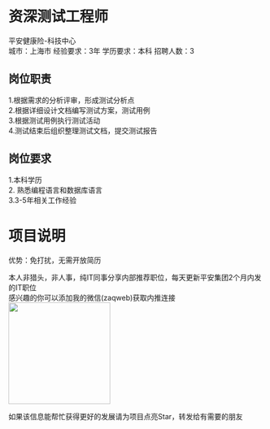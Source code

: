 # 资深测试工程师
平安健康险-科技中心  
城市：上海市 经验要求：3年 学历要求：本科  招聘人数：3

## 岗位职责
1.根据需求的分析评审，形成测试分析点   
2.根据详细设计文档编写测试方案，测试用例   
3.根据测试用例执行测试活动   
4.测试结束后组织整理测试文档，提交测试报告

## 岗位要求
1.本科学历   
2. 熟悉编程语言和数据库语言   
3.3-5年相关工作经验

# 项目说明

优势：免打扰，无需开放简历

本人非猎头，非人事，纯IT同事分享内部推荐职位，每天更新平安集团2个月内发的IT职位  
感兴趣的你可以添加我的微信(zaqweb)获取内推连接  
<img src="https://github.com/zaqweb/PA-IT-JOBS/blob/master/WechatICode.jpeg"  height="200" width="200">

如果该信息能帮忙获得更好的发展请为项目点亮Star，转发给有需要的朋友




